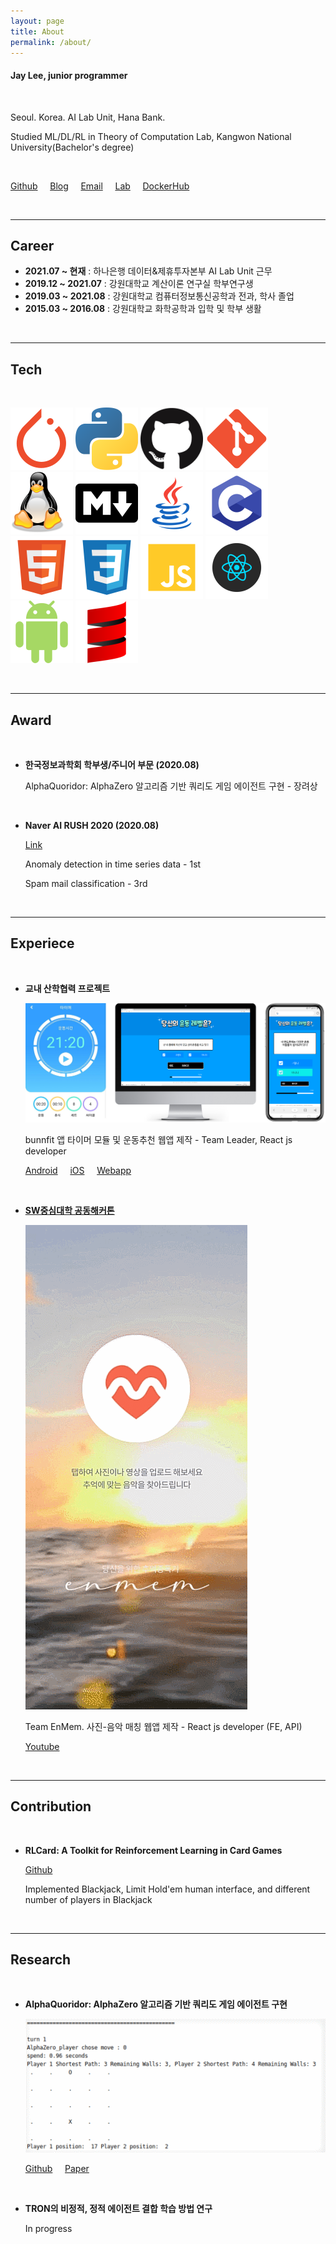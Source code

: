 ```yaml
---
layout: page
title: About
permalink: /about/
---
```



#### Jay Lee, junior programmer

<br/>

Seoul. Korea. AI Lab Unit, Hana Bank.

Studied ML/DL/RL in Theory of Computation Lab, Kangwon National University(Bachelor's degree)

<br/>

  [Github](https://github.com/Clarit7) &nbsp; &nbsp; [Blog](https://clarit7.github.io) &nbsp; &nbsp; [Email](mailto:intelleej@gmail.com) &nbsp; &nbsp; [Lab](https://narame7.github.io/) &nbsp; &nbsp; [DockerHub](https://hub.docker.com/u/clarit7)

<br/>

***

## Career

* **2021.07 ~ 현재** : 하나은행 데이터&제휴투자본부 AI Lab Unit 근무
* **2019.12 ~ 2021.07** : 강원대학교 계산이론 연구실 학부연구생
* **2019.03 ~ 2021.08** : 강원대학교 컴퓨터정보통신공학과 전과, 학사 졸업
* **2015.03 ~ 2016.08** : 강원대학교 화학공학과 입학 및 학부 생활

<br/>

***

## Tech

<br/>

![pytorch](./images/about/pytorch.png) ![python](./images/about/python.png) ![github](./images/about/github.png) ![git](./images/about/git.png) ![linux](./images/about/linux.png) ![markdown](./images/about/iconfinder_markdown_298823.png) ![java](./images/about/java.png) ![clang](./images/about/clang.png) ![html](./images/about/html.png) ![css](./images/about/css.png) ![js](./images/about/js.png) ![react](./images/about/react.png) ![android](./images/about/android.png) ![scala](./images/about/scala.png)

<br/>

***

## Award

<br/>

* **한국정보과학회 학부생/주니어 부문 (2020.08)**

  AlphaQuoridor: AlphaZero 알고리즘 기반 쿼리도 게임 에이전트 구현 - 장려상
  
<br/>
  
* **Naver AI RUSH 2020 (2020.08)**
  
  [Link](https://campaign.naver.com/airush/)
  
  Anomaly detection in time series data - 1st
  
  Spam mail classification - 3rd
  
<br/>

***

## Experiece

<br/>

* **교내 산학협력 프로젝트**
  
  ![/images/about/1.png](/images/about/1.png)
  
  bunnfit 앱 타이머 모듈 및 운동추천 웹앱 제작 - Team Leader, React js developer

  [Android](https://play.google.com/store/apps/details?id=com.bunnit.haja.android) &nbsp; &nbsp; [iOS](https://apps.apple.com/kr/app/%EB%B2%88%ED%95%8F-%EA%B8%B0%EB%A1%9D%EC%9D%B4-%EB%AA%B8%EC%9D%84-%EB%A7%8C%EB%93%A0%EB%8B%A4/id1503464984) &nbsp; &nbsp; [Webapp](https://poll.haja.life/)
  
<br/>

* [**SW중심대학 공동해커톤**](https://swhackathon.com/)

  ![/images/about/enmem.gif](/images/about/enmem.gif)
  
  Team EnMem. 사진-음악 매칭 웹앱 제작 - React js developer (FE, API)
  
  [Youtube](https://youtu.be/L_te34S3Zec)
  
<br/>

***

## Contribution

<br/>

* **RLCard: A Toolkit for Reinforcement Learning in Card Games**
  
  [Github](https://github.com/datamllab/rlcard)
  
  Implemented Blackjack, Limit Hold'em human interface, and different number of players in Blackjack

<br/>

***

## Research

<br/>

* **AlphaQuoridor: AlphaZero 알고리즘 기반 쿼리도 게임 에이전트 구현**

  ![quoridor](./images/about/quoridor.gif)

  [Github](https://github.com/Clarit7/AlphaZero_Quoridor) &nbsp; &nbsp; [Paper](https://www.dbpia.co.kr/Journal/articleDetail?nodeId=NODE09874821)

<br/>

* **TRON의 비정적, 정적 에이전트 결합 학습 방법 연구**

  In progress
